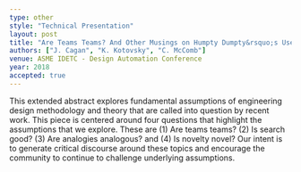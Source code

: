 ```yaml
---
type: other
style: "Technical Presentation"
layout: post
title: "Are Teams Teams? And Other Musings on Humpty Dumpty&rsquo;s Use of Language In The Design World"
authors: ["J. Cagan", "K. Kotovsky", "C. McComb"]
venue: ASME IDETC - Design Automation Conference
year: 2018
accepted: true
---
```

This extended abstract explores fundamental assumptions of engineering design methodology and theory that are called into question by recent work. This piece is centered around four questions that highlight the assumptions that we explore. These are (1) Are teams teams? (2) Is search good? (3) Are analogies analogous? and (4) Is novelty novel? Our intent is to generate critical discourse around these topics and encourage the community to continue to challenge underlying assumptions.
